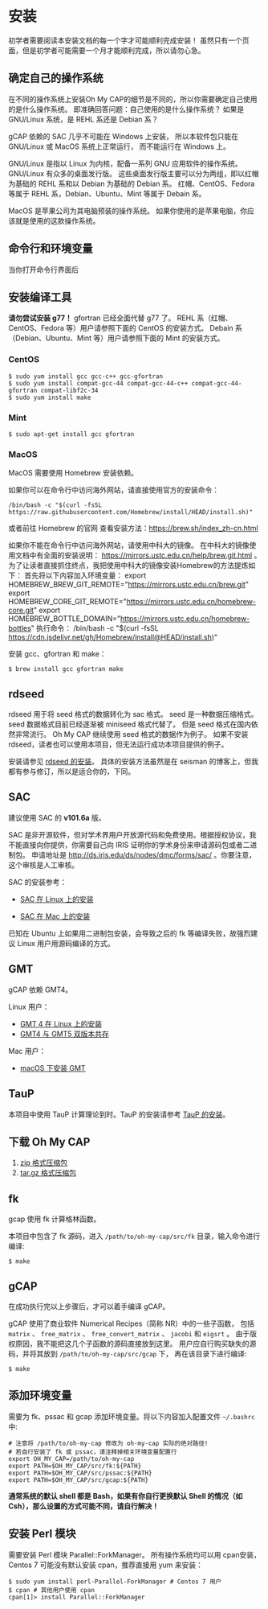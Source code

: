 # 安装

初学者需要阅读本安装文档的每一个字才可能顺利完成安装！
虽然只有一个页面，但是初学者可能需要一个月才能顺利完成，所以请勿心急。

## 确定自己的操作系统

在不同的操作系统上安装Oh My CAP的细节是不同的，所以你需要确定自己使用的是什么操作系统。
即准确回答问题：自己使用的是什么操作系统？
如果是 GNU/Linux 系统，是 REHL 系还是 Debian 系？

gCAP 依赖的 SAC 几乎不可能在 Windows 上安装，
所以本软件包只能在 GNU/Linux 或 MacOS 系统上正常运行，
而不能运行在 Windows 上。

GNU/Linux 是指以 Linux 为内核，配备一系列 GNU 应用软件的操作系统。
GNU/Linux 有众多的桌面发行版。
这些桌面发行版主要可以分为两组，即以红帽为基础的 REHL 系和以 Debian 为基础的 Debian 系。
红帽、CentOS、Fedora 等属于 REHL 系，Debian、Ubuntu、Mint 等属于 Debain 系。

MacOS 是苹果公司为其电脑预装的操作系统。
如果你使用的是苹果电脑，你应该就是使用的这款操作系统。

## 命令行和环境变量

当你打开命令行界面后
## 安装编译工具

**请勿尝试安装 g77！**
gfortran 已经全面代替 g77 了。
REHL 系（红帽、CentOS、Fedora 等）用户请参照下面的 CentOS 的安装方式。
Debain 系（Debian、Ubuntu、Mint 等）用户请参照下面的 Mint 的安装方式。

### CentOS

````
$ sudo yum install gcc gcc-c++ gcc-gfortran
$ sudo yum install compat-gcc-44 compat-gcc-44-c++ compat-gcc-44-gfortran compat-libf2c-34
$ sudo yum install make
````

### Mint

````
$ sudo apt-get install gcc gfortran
````

### MacOS

MacOS 需要使用 Homebrew 安装依赖。

如果你可以在命令行中访问海外网站，请直接使用官方的安装命令：
````
/bin/bash -c "$(curl -fsSL https://raw.githubusercontent.com/Homebrew/install/HEAD/install.sh)"
````
或者前往 Homebrew 的官网 查看安装方法：https://brew.sh/index_zh-cn.html

如果你不能在命令行中访问海外网站，请使用中科大的镜像。
在中科大的镜像使用文档中有全面的安装说明：
https://mirrors.ustc.edu.cn/help/brew.git.html
。
为了让读者直接抓住终点，我把使用中科大的镜像安装Homebrew的方法提炼如下：
首先将以下内容加入环境变量：
export HOMEBREW_BREW_GIT_REMOTE="https://mirrors.ustc.edu.cn/brew.git"
export HOMEBREW_CORE_GIT_REMOTE="https://mirrors.ustc.edu.cn/homebrew-core.git"
export HOMEBREW_BOTTLE_DOMAIN="https://mirrors.ustc.edu.cn/homebrew-bottles"
执行命令：
/bin/bash -c "$(curl -fsSL https://cdn.jsdelivr.net/gh/Homebrew/install@HEAD/install.sh)"

安装 gcc、gfortran 和 make：
````
$ brew install gcc gfortran make
````

## rdseed

rdseed 用于将 seed 格式的数据转化为 sac 格式。
seed 是一种数据压缩格式。
seed 数据格式目前已经逐渐被 miniseed 格式代替了。
但是 seed 格式在国内依然非常流行。
Oh My CAP 继续使用 seed 格式的数据作为例子。
如果不安装 rdseed，读者也可以使用本项目，但无法运行成功本项目提供的例子。

安装请参见 [rdseed 的安装](http://blog.seisman.info/rdseed-install/)。
具体的安装方法虽然是在 seisman 的博客上，但我都有参与修订，所以是适合你的，下同。

## SAC

建议使用 SAC 的 **v101.6a** 版。

SAC 是非开源软件，但对学术界用户开放源代码和免费使用。根据授权协议，我不能直接向你提供，你需要自己向 IRIS 证明你的学术身份来申请源码包或者二进制包。
申请地址是 <http://ds.iris.edu/ds/nodes/dmc/forms/sac/> 。你要注意，这个审核是人工审核。

SAC 的安装参考：

- [SAC 在 Linux 上的安装](https://seisman.github.io/SAC_Docs_zh/introduction/linux-install/)

- [SAC 在 Mac 上的安装](https://seisman.github.io/SAC_Docs_zh/introduction/macOS-install/)

已知在 Ubuntu 上如果用二进制包安装，会导致之后的 fk 等编译失败，故强烈建议 Linux 用户用源码编译的方式。

## GMT

gCAP 依赖 GMT4。

Linux 用户：

- [GMT 4 在 Linux 上的安装](http://blog.seisman.info/install-gmt4-under-linux/)
- [GMT4 与 GMT5 双版本共存](http://blog.seisman.info/multiple-versions-of-gmt/)

Mac 用户：

- [macOS 下安装 GMT](http://docs.gmt-china.org/install/macOS/)

## TauP

本项目中使用 TauP 计算理论到时。TauP 的安装请参考 [TauP 的安装](http://blog.seisman.info/taup-install/)。

## 下载 Oh My CAP

1. [zip 格式压缩包](https://github.com/wangliang1989/oh-my-cap/archive/v1.1.1.zip)
2. [tar.gz 格式压缩包](https://github.com/wangliang1989/oh-my-cap/archive/v1.1.1.tar.gz)

## fk

gcap 使用 fk 计算格林函数。

本项目中包含了 fk 源码，进入 `/path/to/oh-my-cap/src/fk` 目录，输入命令进行编译:

````
$ make
````

## gCAP

在成功执行完以上步骤后，才可以着手编译 gCAP。

gCAP 使用了商业软件 Numerical Recipes（简称 NR）中的一些子函数，
包括 `matrix` 、 `free_matrix` 、 `free_convert_matrix` 、 `jacobi` 和 `eigsrt` 。
由于版权原因，我不能把这几个子函数的源码直接放到这里。
用户应自行购买缺失的源码，并将其放到 `/path/to/oh-my-cap/src/gcap` 下，
再在该目录下进行编译:

````
$ make
````

## 添加环境变量

需要为 fk、pssac 和 gcap 添加环境变量。将以下内容加入配置文件 `~/.bashrc` 中:

````
# 注意将 /path/to/oh-my-cap 修改为 oh-my-cap 实际的绝对路径!
# 若自行安装了 fk 或 pssac，请注释掉相关环境变量配置行
export OH_MY_CAP=/path/to/oh-my-cap
export PATH=$OH_MY_CAP/src/fk:${PATH}
export PATH=$OH_MY_CAP/src/pssac:${PATH}
export PATH=$OH_MY_CAP/src/gcap:${PATH}
````

**通常系统的默认 shell 都是 Bash，如果有你自行更换默认 Shell 的情况（如Csh），那么设置的方式可能不同，请自行解决！**

## 安装 Perl 模块

需要安装 Perl 模块 Parallel::ForkManager。
所有操作系统均可以用 cpan安装，Centos 7 可能没有默认安装 cpan，推荐直接用 yum 来安装：

````
$ sudo yum install perl-Parallel-ForkManager # Centos 7 用户
$ cpan # 其他用户使用 cpan
cpan[1]> install Parallel::ForkManager
````
